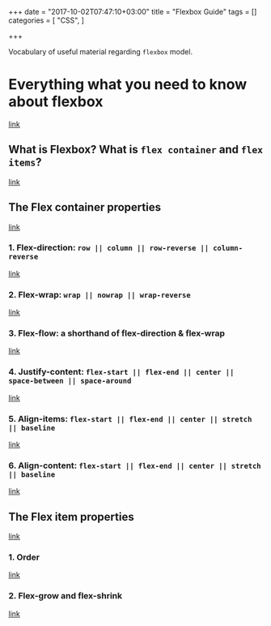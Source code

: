 +++
date = "2017-10-02T07:47:10+03:00"
title = "Flexbox Guide"
tags = []
categories = [
    "CSS",
]

+++

Vocabulary of useful material regarding `flexbox` model.

<!-- more -->

# Everything what you need to know about flexbox

[link](https://medium.freecodecamp.org/understanding-flexbox-everything-you-need-to-know-b4013d4dc9af)

## What is Flexbox? What is `flex container` and `flex items`?

[link](https://medium.freecodecamp.org/understanding-flexbox-everything-you-need-to-know-b4013d4dc9af#dc9e)

## The Flex container properties

[link](https://medium.freecodecamp.org/understanding-flexbox-everything-you-need-to-know-b4013d4dc9af#c91e)

### 1. Flex-direction: `row || column || row-reverse || column-reverse`

[link](https://medium.freecodecamp.org/understanding-flexbox-everything-you-need-to-know-b4013d4dc9af#a454)

### 2. Flex-wrap: `wrap || nowrap || wrap-reverse`

[link](https://medium.freecodecamp.org/understanding-flexbox-everything-you-need-to-know-b4013d4dc9af#acb4)

### 3. Flex-flow: a shorthand of flex-direction & flex-wrap

[link](https://medium.freecodecamp.org/understanding-flexbox-everything-you-need-to-know-b4013d4dc9af#d813)

### 4. Justify-content: `flex-start || flex-end || center || space-between || space-around`

[link](https://medium.freecodecamp.org/understanding-flexbox-everything-you-need-to-know-b4013d4dc9af#bdee)

### 5. Align-items: `flex-start || flex-end || center || stretch || baseline`

[link](https://medium.freecodecamp.org/understanding-flexbox-everything-you-need-to-know-b4013d4dc9af#8f38)

### 6. Align-content: `flex-start || flex-end || center || stretch || baseline`

[link](https://medium.freecodecamp.org/understanding-flexbox-everything-you-need-to-know-b4013d4dc9af#9c3c)

## The Flex item properties

[link](https://medium.freecodecamp.org/understanding-flexbox-everything-you-need-to-know-b4013d4dc9af#c67f)

### 1. Order

[link](https://medium.freecodecamp.org/understanding-flexbox-everything-you-need-to-know-b4013d4dc9af#1e18)

### 2. Flex-grow and flex-shrink

[link](https://medium.freecodecamp.org/understanding-flexbox-everything-you-need-to-know-b4013d4dc9af#07ef)


